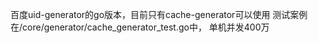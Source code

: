 百度uid-generator的go版本，目前只有cache-generator可以使用
测试案例在/core/generator/cache_generator_test.go中，
单机并发400万
